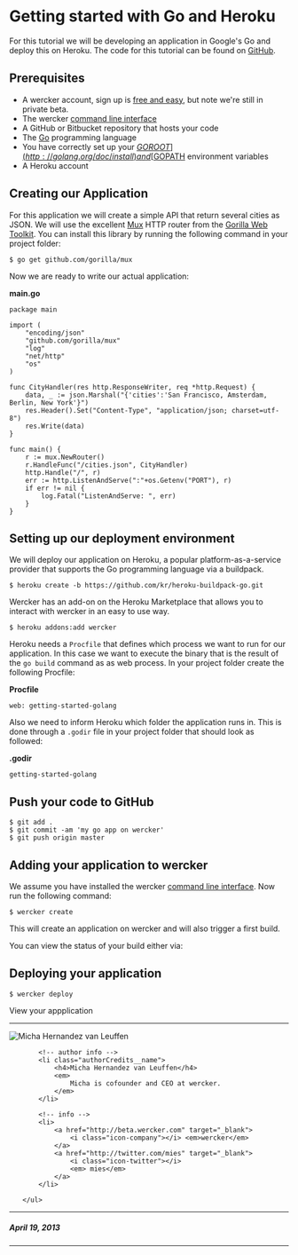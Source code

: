 # Getting started with Go and Heroku

For this tutorial we will be developing an application in Google's Go and deploy this on Heroku. The code for this tutorial can be found on [GitHub](https://github.com/wercker/getting-started-golang).

## Prerequisites
* A wercker account, sign up is [free and easy](https://app.wercker.com/users/new/), but note we're still in private beta.
* The wercker [command line interface](/articles/cli/intro.html)
* A GitHub or Bitbucket repository that hosts your code
* The [Go](http://golang.org/) programming language
* You have correctly set up your [$GOROOT](http://golang.org/doc/install) and [$GOPATH](http://golang.org/doc/code.html#tmp_2) environment variables
* A Heroku account

## Creating our Application

For this application we will create a simple API that return several cities as JSON. We will use the excellent [Mux](http://github.com/gorilla/mux) HTTP router from the [Gorilla Web Toolkit](http://www.gorillatoolkit.org/pkg/mux). You can install this library by running the following command in your project folder:

    $ go get github.com/gorilla/mux

Now we are ready to write our actual application:

**main.go**

    package main

    import (
        "encoding/json"
        "github.com/gorilla/mux"
        "log"
        "net/http"
        "os"
    )

    func CityHandler(res http.ResponseWriter, req *http.Request) {
        data, _ := json.Marshal("{'cities':'San Francisco, Amsterdam, Berlin, New York'}")
        res.Header().Set("Content-Type", "application/json; charset=utf-8")
        res.Write(data)
    }

    func main() {
        r := mux.NewRouter()
        r.HandleFunc("/cities.json", CityHandler)
        http.Handle("/", r)
        err := http.ListenAndServe(":"+os.Getenv("PORT"), r)
        if err != nil {
            log.Fatal("ListenAndServe: ", err)
        }
    }


## Setting up our deployment environment

We will deploy our application on Heroku, a popular platform-as-a-service provider that supports the Go programming language via a buildpack.

    $ heroku create -b https://github.com/kr/heroku-buildpack-go.git

Wercker has an add-on on the Heroku Marketplace that allows you to interact with wercker in an easy to use way.

    $ heroku addons:add wercker

Heroku needs a `Procfile` that defines which process we want to run for our application. In this case we want to execute the binary that is the result of the `go build` command as as web process. In your project folder create the following Procfile:

**Procfile**

    web: getting-started-golang

Also we need to inform Heroku which folder the application runs in. This is done through a `.godir` file in your project folder that should look as followed:

**.godir**

    getting-started-golang

## Push your code to GitHub

    $ git add .
    $ git commit -am 'my go app on wercker'
    $ git push origin master



## Adding your application to wercker

We assume you have installed the wercker [command line interface](/artiles/cli/intro.html). Now run the following command:

    $ wercker create

This will create an application on wercker and will also trigger a first build.

You can view the status of your build either via:

## Deploying your application

    $ wercker deploy

View your appplication

-------

<div class="authorCredits">
    <span class="profile-picture">
        <img src="https://secure.gravatar.com/avatar/d4b19718f9748779d7cf18c6303dc17f?d=identicon&s=192" alt="Micha Hernandez van Leuffen"/>
    </span>
    <ul class="authorCredits">

        <!-- author info -->
        <li class="authorCredits__name">
            <h4>Micha Hernandez van Leuffen</h4>
            <em>
                Micha is cofounder and CEO at wercker.
            </em>
        </li>

        <!-- info -->
        <li>
            <a href="http://beta.wercker.com" target="_blank">
                <i class="icon-company"></i> <em>wercker</em>
            </a>
            <a href="http://twitter.com/mies" target="_blank">
                <i class="icon-twitter"></i>
                <em> mies</em>
            </a>
        </li>

    </ul>
</div>

-------
##### April 19, 2013
-------